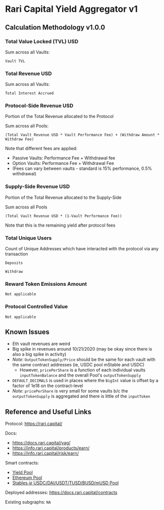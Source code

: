 # Rari Capital Yield Aggregator v1

## Calculation Methodology v1.0.0

### Total Value Locked (TVL) USD

Sum across all Vaults:

`Vault TVL`

### Total Revenue USD

Sum across all Vaults:

`Total Interest Accrued`

### Protocol-Side Revenue USD

Portion of the Total Revenue allocated to the Protocol

Sum across all Pools:

`(Total Vault Revenue USD * Vault Performance Fee) + (Withdraw Amount * Withdraw Fee)`

Note that different fees are applied:

- Passive Vaults: Performance Fee + Withdrawal fee
- Option Vaults: Performance Fee + Withdrawal Fee
- (Fees can vary between vaults - standard is 15% performance, 0.5% withdrawal)

### Supply-Side Revenue USD

Portion of the Total Revenue allocated to the Supply-Side

Sum across all Pools

`(Total Vault Revenue USD * (1-Vault Performance Fee))`

Note that this is the remaining yield after protocol fees

### Total Unique Users

Count of Unique Addresses which have interacted with the protocol via any transaction

`Deposits`

`Withdraw`

### Reward Token Emissions Amount

`Not applicable`

### Protocol Controlled Value

`Not applicable`

## Known Issues

- Eth vault revenues are weird
- Big spike in revenues around 10/21/2020 (may be okay since there is also a big spike in activity)
- _Note_: `OutputTokenSupply/Price` should be the same for each vault with the same contract addresses (ie, USDC pool mStable and USDC)
  - However, `pricePerShare` is a function of each individual vaults `inputTokenBalance` and the overall Pool's `outputTokenSupply`
- `DEFAULT_DECIMALS` is used in places where the `BigInt` value is offset by a factor of 1e18 on the contract-level
- _Note_: `pricePerShare` is very small for some vaults b/c the `outputTokenSupply` is aggregated and there is little of the `inputToken`

## Reference and Useful Links

Protocol: https://rari.capital/

Docs:

- https://docs.rari.capital/yag/
- https://info.rari.capital/products/earn/
- https://info.rari.capital/risk/earn/

Smart contracts:

- [Yield Pool](https://github.com/Rari-Capital/rari-yield-pool-contracts)
- [Ethereum Pool](https://github.com/Rari-Capital/rari-ethereum-pool-contracts)
- [Stables _ie_ USDC/DAI/USDT/TUSD/BUSD/mUSD Pool](https://github.com/Rari-Capital/rari-stable-pool-contracts)

Deployed addresses: https://docs.rari.capital/contracts

Existing subgraphs: `NA`
